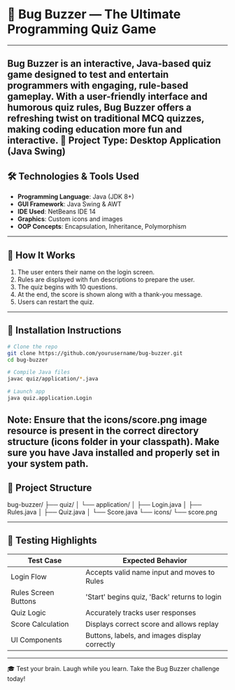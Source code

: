 # 🐞 Bug Buzzer — The Ultimate Programming Quiz Game
---
Bug Buzzer is an interactive, Java-based quiz game designed to test and entertain programmers with engaging, rule-based gameplay. With a user-friendly interface and humorous quiz rules, Bug Buzzer offers a refreshing twist on traditional MCQ quizzes, making coding education more fun and interactive.
📌 Project Type: Desktop Application (Java Swing)  
---

## 🛠️ Technologies & Tools Used

- **Programming Language**: Java (JDK 8+)
- **GUI Framework**: Java Swing & AWT
- **IDE Used**: NetBeans IDE 14
- **Graphics**: Custom icons and images
- **OOP Concepts**: Encapsulation, Inheritance, Polymorphism

---
## 🧩 How It Works

1. The user enters their name on the login screen.
2. Rules are displayed with fun descriptions to prepare the user.
3. The quiz begins with 10 questions.
4. At the end, the score is shown along with a thank-you message.
5. Users can restart the quiz.
   
---

## 🚀 Installation Instructions

```bash
# Clone the repo
git clone https://github.com/yourusername/bug-buzzer.git
cd bug-buzzer

# Compile Java files
javac quiz/application/*.java

# Launch app
java quiz.application.Login

```
Note: Ensure that the icons/score.png image resource is present in the correct directory structure (icons folder in your classpath).
      Make sure you have Java installed and properly set in your system path.
---

## 📁 Project Structure

bug-buzzer/
├── quiz/
│   └── application/
│       ├── Login.java
│       ├── Rules.java
│       ├── Quiz.java
│       └── Score.java
└── icons/
    └── score.png

---
## 🧪 Testing Highlights
| Test Case            | Expected Behavior                             |
| -------------------- | --------------------------------------------- |
| Login Flow           | Accepts valid name input and moves to Rules   |
| Rules Screen Buttons | 'Start' begins quiz, 'Back' returns to login  |
| Quiz Logic           | Accurately tracks user responses              |
| Score Calculation    | Displays correct score and allows replay      |
| UI Components        | Buttons, labels, and images display correctly |

---
🎓 Test your brain. Laugh while you learn. Take the Bug Buzzer challenge today!

